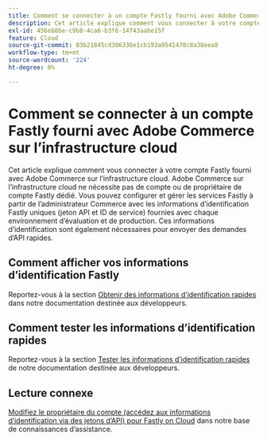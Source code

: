```yaml
---
title: Comment se connecter à un compte Fastly fourni avec Adobe Commerce sur l’infrastructure cloud
description: Cet article explique comment vous connecter à votre compte Fastly fourni avec Adobe Commerce sur l’infrastructure cloud. Adobe Commerce sur l’infrastructure cloud ne nécessite pas de compte ou de propriétaire de compte Fastly dédié. Vous pouvez configurer et gérer les services Fastly à partir de l’administrateur Commerce avec les informations d’identification Fastly uniques (jeton API et ID de service) fournies avec chaque environnement d’évaluation et de production. Ces informations d’identification sont également nécessaires pour envoyer des demandes d’API rapides.
exl-id: 456eb8be-c9b8-4ca6-b3f6-14f43aabe15f
feature: Cloud
source-git-commit: 83b21845cd306336e1cb193a9541478c8a38eea8
workflow-type: tm+mt
source-wordcount: '224'
ht-degree: 0%

---
```


# Comment se connecter à un compte Fastly fourni avec Adobe Commerce sur l’infrastructure cloud

Cet article explique comment vous connecter à votre compte Fastly fourni avec Adobe Commerce sur l’infrastructure cloud. Adobe Commerce sur l’infrastructure cloud ne nécessite pas de compte ou de propriétaire de compte Fastly dédié. Vous pouvez configurer et gérer les services Fastly à partir de l’administrateur Commerce avec les informations d’identification Fastly uniques (jeton API et ID de service) fournies avec chaque environnement d’évaluation et de production. Ces informations d’identification sont également nécessaires pour envoyer des demandes d’API rapides.

## Comment afficher vos informations d’identification Fastly

Reportez-vous à la section [Obtenir des informations d’identification rapides](https://devdocs.magento.com/cloud/cdn/configure-fastly.html#cloud-fastly-creds) dans notre documentation destinée aux développeurs.

## Comment tester les informations d’identification rapides

Reportez-vous à la section [Tester les informations d’identification rapides](https://devdocs.magento.com/cloud/cdn/configure-fastly.html#test-the-fastly-credentials) de notre documentation destinée aux développeurs.

## Lecture connexe

[ Modifiez le propriétaire du compte (accédez aux informations d’identification via des jetons d’API) pour Fastly on Cloud](/help/how-to/general/change-account-owner-access-credentials-via-api-tokens-for-fastly-on-cloud.md) dans notre base de connaissances d’assistance.
